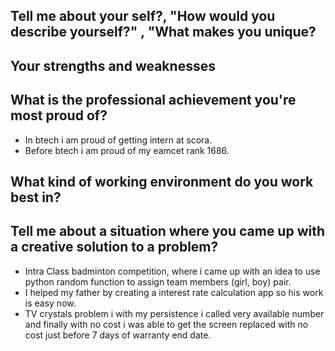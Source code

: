 ## Tell me about your self?, "How would you describe yourself?" , "What makes you unique?

## Your strengths and weaknesses

## What is the professional achievement you're most proud of?
- In btech i am proud of getting intern at scora.
- Before btech i am proud of my eamcet rank 1686.

## What kind of working environment do you work best in?


## Tell me about a situation where you came up with a creative solution to a problem?
- Intra Class badminton competition, where i came up with an idea to use python random function to assign team members (girl, boy) pair.
- I helped my father by creating a interest rate calculation app so his work is easy now.
- TV crystals problem i with my persistence i called very available number and finally with no cost i was able to get the screen replaced with no cost just before 7 days of warranty end date.